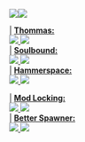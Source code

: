 <img align="center" src="https://github-readme-stats-sigma-five.vercel.app/api?username=vaylor27&show_icons=true&theme=tokyonight" /><img align="center" src="https://github-readme-stats-sigma-five.vercel.app/api/top-langs/?username=vaylor27&layout=compact&show_icons=true&theme=tokyonight" />

| **<a href="https://github.com/vaylor27/Thommas-Mod">Thommas:** <br><img src="https://aschey.tech/tokei/github/vaylor27/Thommas-Mod?category=code" /> <img src="https://img.shields.io/github/stars/vaylor27/Thommas-Mod" /></a>  
| **<a href="https://github.com/vaylor27/soulbound">Soulbound:** <br><img src="https://aschey.tech/tokei/github/vaylor27/soulbound?category=code" /> <img src="https://img.shields.io/github/stars/vaylor27/soulbound" /></a>  
| **<a href="https://github.com/vaylor27/hammerspace">Hammerspace:** <br><img src="https://aschey.tech/tokei/github/vaylor27/hammerspace?category=code" /> <img src="https://img.shields.io/github/stars/vaylor27/hammerspace" /></a>  

| **<a href="https://github.com/vaylor27/mod-locking">Mod Locking:** <br><img src="https://aschey.tech/tokei/github/vaylor27/mod-locking?category=code" /> <img src="https://img.shields.io/github/stars/vaylor27/mod-locking" /></a>  
| **<a href="https://github.com/vaylor27/better-spawner">Better Spawner:** <br><img src="https://aschey.tech/tokei/github/vaylor27/better-spawner?category=code" /> <img src="https://img.shields.io/github/stars/vaylor27/better-spawner" /></a>  
